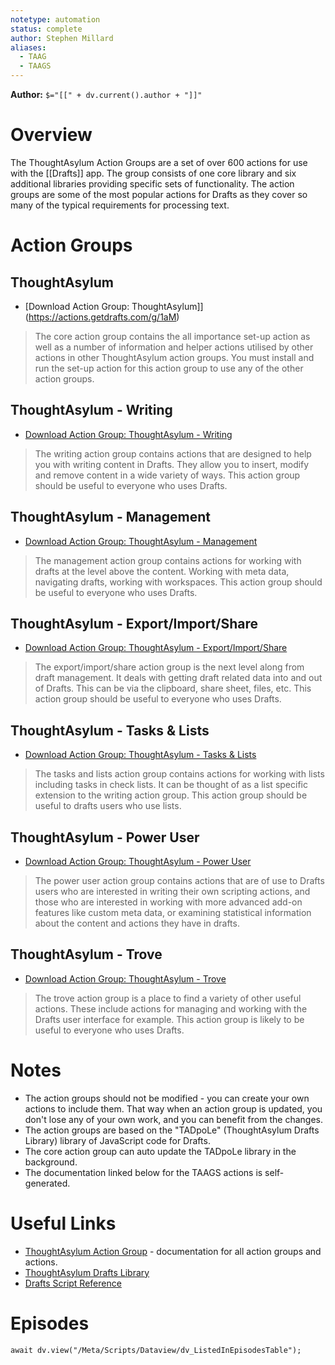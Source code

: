 ```yaml
---
notetype: automation
status: complete
author: Stephen Millard
aliases:
  - TAAG
  - TAAGS
---
```


**Author:** `$="[[" + dv.current().author + "]]"`

# Overview
The ThoughtAsylum Action Groups are a set of over 600 actions for use with the [[Drafts]] app. The group consists of one core library and six additional libraries providing specific sets of functionality. The action groups are some of the most popular actions for Drafts as they cover so many of the typical requirements for processing text.

# Action Groups
## ThoughtAsylum
- [Download Action Group: ThoughtAsylum]](https://actions.getdrafts.com/g/1aM)

> The core action group contains the all importance set-up action as well as a number of information and helper actions utilised by other actions in other ThoughtAsylum action groups. You must install and run the set-up action for this action group to use any of the other action groups.

## ThoughtAsylum - Writing
- [Download Action Group: ThoughtAsylum - Writing](https://actions.getdrafts.com/g/1cu)

> The writing action group contains actions that are designed to help you with writing content in Drafts. They allow you to insert, modify and remove content in a wide variety of ways. This action group should be useful to everyone who uses Drafts.

##  ThoughtAsylum - Management
- [Download Action Group: ThoughtAsylum - Management](https://actions.getdrafts.com/g/1cv)

> The management action group contains actions for working with drafts at the level above the content. Working with meta data, navigating drafts, working with workspaces. This action group should be useful to everyone who uses Drafts.

## ThoughtAsylum - Export/Import/Share
- [Download Action Group: ThoughtAsylum - Export/Import/Share](https://actions.getdrafts.com/g/1cw)

> The export/import/share action group is the next level along from draft management. It deals with getting draft related data into and out of Drafts. This can be via the clipboard, share sheet, files, etc. This action group should be useful to everyone who uses Drafts.

## ThoughtAsylum - Tasks & Lists
- [Download Action Group: ThoughtAsylum - Tasks & Lists](https://actions.getdrafts.com/g/1cy)

> The tasks and lists action group contains actions for working with lists including tasks in check lists. It can be thought of as a list specific extension to the writing action group. This action group should be useful to drafts users who use lists.

## ThoughtAsylum - Power User
- [Download Action Group: ThoughtAsylum - Power User](https://actions.getdrafts.com/g/1ct)

> The power user action group contains actions that are of use to Drafts users who are interested in writing their own scripting actions, and those who are interested in working with more advanced add-on features like custom meta data, or examining statistical information about the content and actions they have in drafts.

## ThoughtAsylum - Trove
- [Download Action Group: ThoughtAsylum - Trove](https://actions.getdrafts.com/g/1cx)

> The trove action group is a place to find a variety of other useful actions. These include actions for managing and working with the Drafts user interface for example. This action group is likely to be useful to everyone who uses Drafts.

# Notes
- The action groups should not be modified - you can create your own actions to include them. That way when an action group is updated, you don't lose any of your own work, and you can benefit from the changes.
- The action groups are based on the "TADpoLe" (ThoughtAsylum Drafts Library) library of JavaScript code for Drafts.
- The core action group can auto update the TADpoLe library in the background.
- The documentation linked below for the TAAGS actions is self-generated.

# Useful Links
- [ThoughtAsylum Action Group](https://www.thoughtasylum.com/taagd/) - documentation for all action groups and actions.
- [ThoughtAsylum Drafts Library](https://tadpole.thoughtasylum.com)
- [Drafts Script Reference](https://scripting.getdrafts.com)

# Episodes
```dataviewjs
await dv.view("/Meta/Scripts/Dataview/dv_ListedInEpisodesTable");
```
